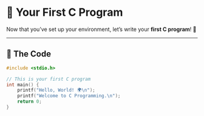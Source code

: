 # 🧠 Your First C Program

Now that you’ve set up your environment, let’s write your **first C program**! 🎉

---

## 📝 The Code

```c
#include <stdio.h>

// This is your first C program
int main() {
    printf("Hello, World! 🌍\n");
    printf("Welcome to C Programming.\n");
    return 0;
}
```
